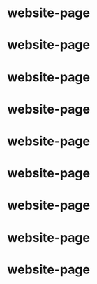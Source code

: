 # website-page
# website-page
# website-page
# website-page
# website-page
# website-page
# website-page
# website-page
# website-page
